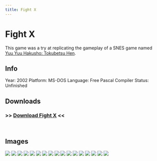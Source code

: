 ```yaml
---
title: Fight X
---
```


# Fight X

This game was a try at replicating the gameplay of a SNES game named [Yuu Yuu Hakusho: Tokubetsu Hen][YuuYuuHakushoSNES].

## Info
Year: 2002
Platform: MS-DOS
Language: Free Pascal Compiler
Status: Unfinished

## Downloads
### >> [Download Fight X](/downloads/fight70.zip "Download Fight X") <<
<br>

## Images

<div class="ContentFlow">
	<div class="flow">
		<img class="item" src="/fight-x-fighting-game-system/fight_001.png" />
		<img class="item" src="/fight-x-fighting-game-system/fight_002.png" />
		<img class="item" src="/fight-x-fighting-game-system/fight_003.png" />
		<img class="item" src="/fight-x-fighting-game-system/fight_004.png" />
		<img class="item" src="/fight-x-fighting-game-system/fight_005.png" />
		<img class="item" src="/fight-x-fighting-game-system/fight_006.png" />
		<img class="item" src="/fight-x-fighting-game-system/fight_007.png" />
		<img class="item" src="/fight-x-fighting-game-system/fight_008.png" />
		<img class="item" src="/fight-x-fighting-game-system/fight_009.png" />
		<img class="item" src="/fight-x-fighting-game-system/fight_010.png" />
		<img class="item" src="/fight-x-fighting-game-system/fight_011.png" />
		<img class="item" src="/fight-x-fighting-game-system/fight_012.png" />
		<img class="item" src="/fight-x-fighting-game-system/fight_013.png" />
		<img class="item" src="/fight-x-fighting-game-system/fight_014.png" />
		<img class="item" src="/fight-x-fighting-game-system/fight_015.png" />
		<img class="item" src="/fight-x-fighting-game-system/fight_016.png" />
		<img class="item" src="/fight-x-fighting-game-system/fight_018.png" />
	</div>
</div>


[YuuYuuHakushoSNES]: (http://www.youtube.com/watch?v=PxnjxZfyGfo)